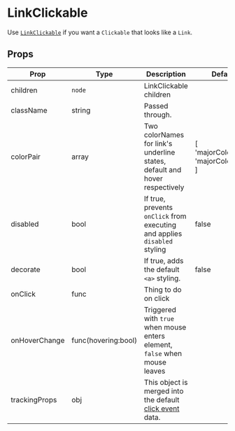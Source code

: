 # LinkClickable

Use [`LinkClickable`](/src/components/LinkClickable/index.js) if you want a `Clickable` that looks like a `Link`.

## Props

Prop|Type|Description|Default
---|---|---|---
children|`node`|LinkClickable children|
className|string|Passed through.|
colorPair|array| Two colorNames for link's underline states, default and hover respectively | [ 'majorColorDark', 'majorColorLight' ]
disabled|bool|If true, prevents `onClick` from executing and applies `disabled` styling|false
decorate|bool|If true, adds the default `<a>` styling.|false
onClick|func|Thing to do on click|
onHoverChange|func(hovering:bool)|Triggered with `true` when mouse enters element, `false` when mouse leaves|
trackingProps|obj|This object is merged into the default [click event](/guides/event-logging/events/click.md) data.|
